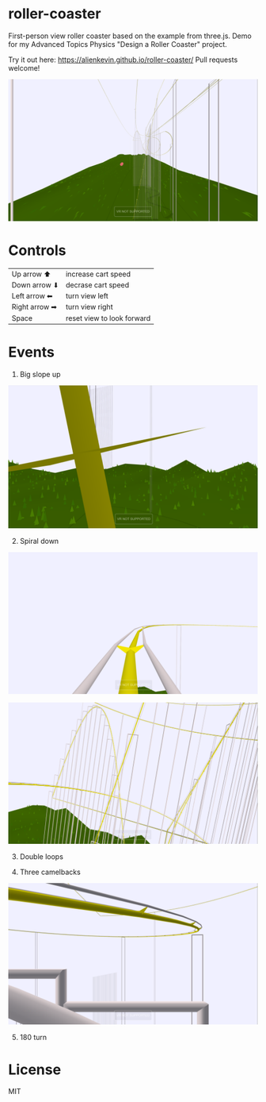 # roller-coaster

First-person view roller coaster based on the example from three.js.
Demo for my Advanced Topics Physics "Design a Roller Coaster" project.

Try it out here: https://alienkevin.github.io/roller-coaster/
Pull requests welcome!

![Full view](./media/roller_coaster_full_view.png)

# Controls

|   |   |
|---|---|
|Up arrow ⬆| increase cart speed|
|Down arrow ⬇| decrase cart speed|
|Left arrow ⬅| turn view left|
|Right arrow ➡| turn view right|
|Space| reset view to look forward|

# Events
1. Big slope up

![big slope up](./media/roller_coaster_player_view_1.png)

2. Spiral down

![spiral down](./media/roller_coaster_player_view_2.png)

![camelback](./media/roller_coaster_player_view_3.png)

3. Double loops

4. Three camelbacks

![camelback](./media/roller_coaster_player_view_4.png)

5. 180 turn

# License
MIT